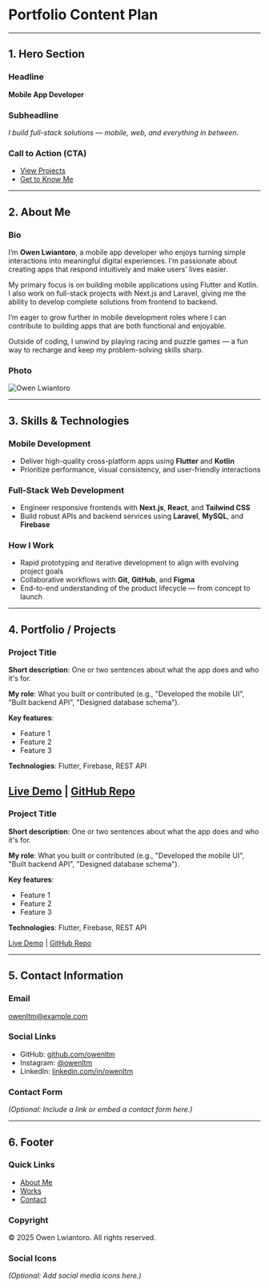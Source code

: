 # Portfolio Content Plan

---

## 1. Hero Section

### Headline
**Mobile App Developer**

### Subheadline
*I build full-stack solutions — mobile, web, and everything in between.*

### Call to Action (CTA)
- [View Projects](#works)
- [Get to Know Me](#about-me)

---

## 2. About Me

### Bio
I’m **Owen Lwiantoro**, a mobile app developer who enjoys turning simple interactions into meaningful digital experiences. I’m passionate about creating apps that respond intuitively and make users’ lives easier.

My primary focus is on building mobile applications using Flutter and Kotlin. I also work on full-stack projects with Next.js and Laravel, giving me the ability to develop complete solutions from frontend to backend.

I’m eager to grow further in mobile development roles where I can contribute to building apps that are both functional and enjoyable.

Outside of coding, I unwind by playing racing and puzzle games — a fun way to recharge and keep my problem-solving skills sharp.

### Photo
![Owen Lwiantoro](path-to-your-photo.jpg)

---

## 3. Skills & Technologies

### Mobile Development
- Deliver high-quality cross-platform apps using **Flutter** and **Kotlin**
- Prioritize performance, visual consistency, and user-friendly interactions

### Full-Stack Web Development
- Engineer responsive frontends with **Next.js**, **React**, and **Tailwind CSS**
- Build robust APIs and backend services using **Laravel**, **MySQL**, and **Firebase**

### How I Work
- Rapid prototyping and iterative development to align with evolving project goals
- Collaborative workflows with **Git**, **GitHub**, and **Figma**
- End-to-end understanding of the product lifecycle — from concept to launch

---

## 4. Portfolio / Projects

### Project Title
**Short description**: One or two sentences about what the app does and who it's for.

**My role**: What you built or contributed (e.g., "Developed the mobile UI", "Built backend API", "Designed database schema").

**Key features**:
- Feature 1
- Feature 2
- Feature 3

**Technologies**: Flutter, Firebase, REST API

[Live Demo](https://yourprojectlink.com) | [GitHub Repo](https://github.com/yourusername/project)
---

### Project Title
**Short description**: One or two sentences about what the app does and who it's for.

**My role**: What you built or contributed (e.g., "Developed the mobile UI", "Built backend API", "Designed database schema").

**Key features**:
- Feature 1
- Feature 2
- Feature 3

**Technologies**: Flutter, Firebase, REST API

[Live Demo](https://yourprojectlink.com) | [GitHub Repo](https://github.com/yourusername/project)

---

## 5. Contact Information

### Email
[owenltm@example.com](mailto:owenltm@example.com)

### Social Links
- GitHub: [github.com/owenltm](https://github.com/owenltm)
- Instagram: [@owenltm](https://instagram.com/owenltm)
- LinkedIn: [linkedin.com/in/owenltm](https://linkedin.com/in/owenltm)

### Contact Form
*(Optional: Include a link or embed a contact form here.)*

---

## 6. Footer

### Quick Links
- [About Me](#about-me)
- [Works](#works)
- [Contact](#contact)

### Copyright
© 2025 Owen Lwiantoro. All rights reserved.

### Social Icons
*(Optional: Add social media icons here.)*